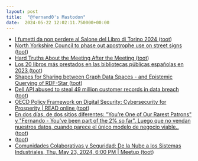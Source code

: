 ```yaml
---
layout: post
title:  "@fernand0's Mastodon"
date:  2024-05-22 12:02:11.750000+00:00
---
```

*  [I fumetti da non perdere al Salone del Libro di Torino 2024 ](https://fumettologica.it/2024/05/fumetti-salone-libro-torino-2024) ([toot](https://mastodon.social/@fernand0/112484635885468235))
*  [North Yorkshire Council to phase out apostrophe use on street signs ](https://www.bbc.com/news/uk-england-york-north-yorkshire-6894232) ([toot](https://mastodon.social/@fernand0/112484554584767493))
*  [Hard Truths About the Meeting After the Meeting ](https://sloanreview.mit.edu/article/hard-truths-about-the-meeting-after-the-meeting) ([toot](https://mastodon.social/@fernand0/112484309425950504))
*  [Los 20 libros más prestados en las bibliotecas públicas españolas en 2023 ](https://www.comunidadbaratz.com/blog/los-20-libros-mas-prestados-en-las-bibliotecas-publicas-espanolas-en-2023) ([toot](https://mastodon.social/@fernand0/112483956396738583))
*  [Shapes for Sharing between Graph Data Spaces - and Epistemic Querying of RDF-Star ](https://www.slideshare.net/slideshow/shapes-for-sharing-between-graph-data-spaces-and-epistemic-querying-of-rdf-star/26775392) ([toot](https://mastodon.social/@fernand0/112483759459887573))
*  [Dell API abused to steal 49 million customer records in data breach ](https://www.bleepingcomputer.com/news/security/dell-api-abused-to-steal-49-million-customer-records-in-data-breach) ([toot](https://mastodon.social/@fernand0/112483619754117608))
*  [OECD Policy Framework on Digital Security: Cybersecurity for Prosperity \| READ online ](https://read.oecd-ilibrary.org/science-and-technology/oecd-policy-framework-on-digital-security_a69df866-en#page) ([toot](https://mastodon.social/@fernand0/112482132390362581))
*  [En dos días, de dos sitios diferentes: &quot;You’re One of Our Rarest Patrons&quot; y &quot;Fernando - You&#39;ve been part of the 2% so far&quot;. Luego que no vendan nuestros datos, cuando parece el único modelo de negocio viable.. ](https://mastodon.social/@fernand0/112480942828105253) ([toot](https://mastodon.social/@fernand0/112480942828105253))
*  [ ](https://hispagatos.space/@moribundo) ([toot](https://mastodon.social/@fernand0/112480465366632157))
*  [Comunidades Colaborativas y Seguridad: De la Nube a los Sistemas Industriales, Thu, May 23, 2024, 6:00 PM   \| Meetup ](https://www.meetup.com/devops-zaragoza/events/30103373) ([toot](https://mastodon.social/@fernand0/112480293572578170))
